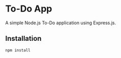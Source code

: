 # To-Do App

A simple Node.js To-Do application using Express.js.

## Installation

```sh
npm install
